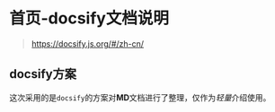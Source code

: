 # 首页-docsify文档说明

> https://docsify.js.org/#/zh-cn/

## docsify方案

这次采用的是`docsify`的方案对**MD**文档进行了整理，仅作为*轻量*介绍使用。

